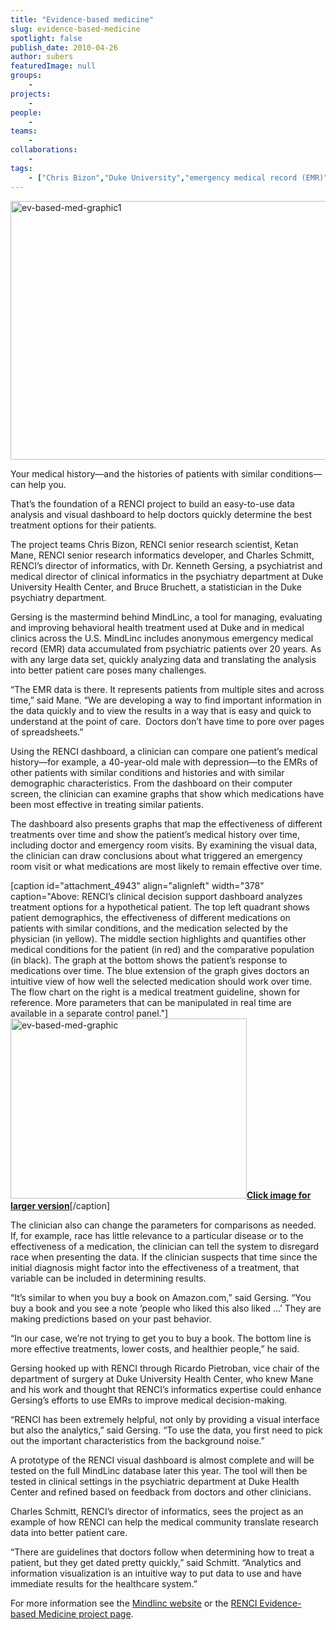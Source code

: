 ```yaml
---
title: "Evidence-based medicine"
slug: evidence-based-medicine
spotlight: false
publish_date: 2010-04-26
author: subers
featuredImage: null
groups:
    - 
projects:
    - 
people:
    - 
teams: 
    - 
collaborations:
    - 
tags:
    - ["Chris Bizon","Duke University","emergency medical record (EMR)","informatics","Ketan Mane","Mindlinc"]
---
```

<p><img class="alignnone size-full wp-image-4948" title="ev-based-med-graphic1" src="http://www.renci.org/wp-content/uploads/2010/04/ev-based-med-graphic1.jpg" alt="ev-based-med-graphic1" width="630" height="414" /></p>

<p>Your medical history—and the histories of patients with similar conditions—can help you.</p>

<p>That’s the foundation of a RENCI project to build an easy-to-use data analysis and visual dashboard to help doctors quickly determine the best treatment options for their patients.<!--more--></p>

<p>The project teams Chris Bizon, RENCI senior research scientist, Ketan Mane, RENCI senior research informatics developer, and Charles Schmitt, RENCI’s director of informatics, with Dr. Kenneth Gersing, a psychiatrist and medical director of clinical informatics in the psychiatry department at Duke University Health Center, and Bruce Bruchett, a statistician in the Duke psychiatry department.</p>

<p>Gersing is the mastermind behind MindLinc, a tool for managing, evaluating and improving behavioral health treatment used at Duke and in medical clinics across the U.S. MindLinc includes anonymous emergency medical record (EMR) data accumulated from psychiatric patients over 20 years. As with any large data set, quickly analyzing data and translating the analysis into better patient care poses many challenges.</p>

<p>“The EMR data is there. It represents patients from multiple sites and across time,” said Mane. “We are developing a way to find important information in the data quickly and to view the results in a way that is easy and quick to understand at the point of care.  Doctors don’t have time to pore over pages of spreadsheets.”</p>

<p>Using the RENCI dashboard, a clinician can compare one patient’s medical history—for example, a 40-year-old male with depression—to the EMRs of other patients with similar conditions and histories and with similar demographic characteristics. From the dashboard on their computer screen, the clinician can examine graphs that show which medications have been most effective in treating similar patients.</p>

<p>The dashboard also presents graphs that map the effectiveness of different treatments over time and show the patient’s medical history over time, including doctor and emergency room visits. By examining the visual data, the clinician can draw conclusions about what triggered an emergency room visit or what medications are most likely to remain effective over time.</p>

[caption id="attachment_4943" align="alignleft" width="378" caption="Above: RENCI’s clinical decision support dashboard analyzes treatment options for a hypothetical patient. The top left quadrant shows patient demographics, the effectiveness of different medications on patients with similar conditions, and the medication selected by the physician (in yellow).  The middle section highlights and quantifies other medical conditions for the patient (in red) and the comparative population (in black). The graph at the bottom shows the patient’s response to medications over time. The blue extension of the graph gives doctors an intuitive view of how well the selected medication should work over time. The flow chart on the right is a medical treatment guideline, shown for reference. More parameters that can be manipulated in real time are available in a separate control panel."]<a href="http://www.renci.org/wp-content/uploads/2010/04/ev-based-med-graphic.jpg"><img class="size-large wp-image-4943" title="ev-based-med-graphic" src="http://www.renci.org/wp-content/uploads/2010/04/ev-based-med-graphic-630x480.jpg" alt="ev-based-med-graphic" width="378" height="288" /><strong>Click image for larger version</strong></a>[/caption]

<p>The clinician also can change the parameters for comparisons as needed. If, for example, race has little relevance to a particular disease or to the effectiveness of a medication, the clinician can tell the system to disregard race when presenting the data. If the clinician suspects that time since the initial diagnosis might factor into the effectiveness of a treatment, that variable can be included in determining results.</p>

<p>“It’s similar to when you buy a book on Amazon.com,” said Gersing. “You buy a book and you see a note ‘people who liked this also liked …’ They are making predictions based on your past behavior.</p>

<p>“In our case, we’re not trying to get you to buy a book. The bottom line is more effective treatments, lower costs, and healthier people,” he said.</p>

<p>Gersing hooked up with RENCI through Ricardo Pietroban, vice chair of the department of surgery at Duke University Health Center, who knew Mane and his work and thought that RENCI’s informatics expertise could enhance Gersing’s efforts to use EMRs to improve medical decision-making.</p>

<p>“RENCI has been extremely helpful, not only by providing a visual interface but also the analytics,” said Gersing. “To use the data, you first need to pick out the important characteristics from the background noise.”</p>

<p>A prototype of the RENCI visual dashboard is almost complete and will be tested on the full MindLinc database later this year. The tool will then be tested in clinical settings in the psychiatric department at Duke Health Center and refined based on feedback from doctors and other clinicians.</p>

<p>Charles Schmitt, RENCI’s director of informatics, sees the project as an example of how RENCI can help the medical community translate research data into better patient care.</p>

<p>“There are guidelines that doctors follow when determining how to treat a patient, but they get dated pretty quickly,” said Schmitt. “Analytics and information visualization is an intuitive way to put data to use and have immediate results for the healthcare system.”</p>

<p>For more information see the <a href="http://www.mindlinc.com/" target="_blank">Mindlinc website</a> or the <a href="http://www.renci.org/focus-areas/biosciences-health/evidence-based-medicine">RENCI Evidence-based Medicine project page</a>.</p>
